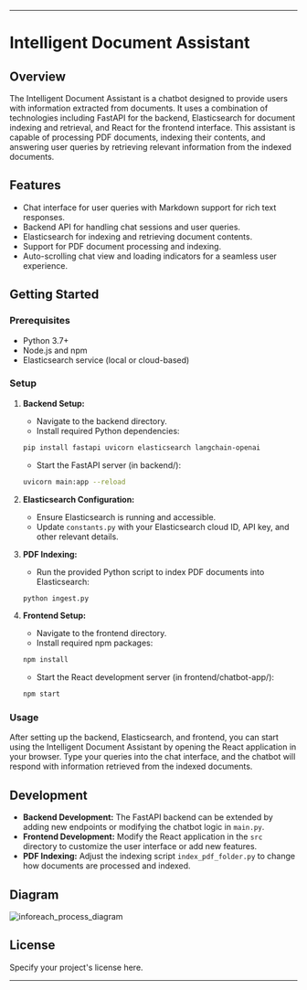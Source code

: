 
---

# Intelligent Document Assistant

## Overview

The Intelligent Document Assistant is a chatbot designed to provide users with information extracted from documents. It uses a combination of technologies including FastAPI for the backend, Elasticsearch for document indexing and retrieval, and React for the frontend interface. This assistant is capable of processing PDF documents, indexing their contents, and answering user queries by retrieving relevant information from the indexed documents.

## Features

- Chat interface for user queries with Markdown support for rich text responses.
- Backend API for handling chat sessions and user queries.
- Elasticsearch for indexing and retrieving document contents.
- Support for PDF document processing and indexing.
- Auto-scrolling chat view and loading indicators for a seamless user experience.

## Getting Started

### Prerequisites

- Python 3.7+
- Node.js and npm
- Elasticsearch service (local or cloud-based)

### Setup

1. **Backend Setup:**

    - Navigate to the backend directory.
    - Install required Python dependencies:

    ```bash
    pip install fastapi uvicorn elasticsearch langchain-openai
    ```

    - Start the FastAPI server (in backend/):

    ```bash
    uvicorn main:app --reload
    ```

2. **Elasticsearch Configuration:**

    - Ensure Elasticsearch is running and accessible.
    - Update `constants.py` with your Elasticsearch cloud ID, API key, and other relevant details.

3. **PDF Indexing:**

    - Run the provided Python script to index PDF documents into Elasticsearch:

    ```bash
    python ingest.py
    ```

4. **Frontend Setup:**

    - Navigate to the frontend directory.
    - Install required npm packages:

    ```bash
    npm install
    ```

    - Start the React development server (in frontend/chatbot-app/):

    ```bash
    npm start
    ```

### Usage

After setting up the backend, Elasticsearch, and frontend, you can start using the Intelligent Document Assistant by opening the React application in your browser. Type your queries into the chat interface, and the chatbot will respond with information retrieved from the indexed documents.

## Development

- **Backend Development:** The FastAPI backend can be extended by adding new endpoints or modifying the chatbot logic in `main.py`.
- **Frontend Development:** Modify the React application in the `src` directory to customize the user interface or add new features.
- **PDF Indexing:** Adjust the indexing script `index_pdf_folder.py` to change how documents are processed and indexed.

## Diagram

![inforeach_process_diagram](https://github.com/uyqv/document-chatbot/assets/91852161/27794855-ef20-4af5-b781-dfa8a1a3f4a5)

## License

Specify your project's license here.

---

